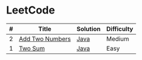 # LeetCode

| #  | Title | Solution | Difficulty |
| ------------- | ------------- | ------------- | ------------- |
| 2  | [Add Two Numbers](https://leetcode.com/problems/add-two-numbers/description/)  | [Java](https://github.com/stefaniesinner/leetcode/blob/main/algorithms/java/src/addTwoNumbers/Solution.java) | Medium |
| 1  | [Two Sum](https://leetcode.com/problems/two-sum/description/)  | [Java](https://github.com/stefaniesinner/leetcode/blob/main/algorithms/java/src/twoSum/Solution.java) | Easy |

